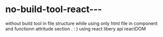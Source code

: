 # no-build-tool-react---
without build tool in file structure while using only html file in component and functionn attritude section . : )
using react libery api reactDOM
